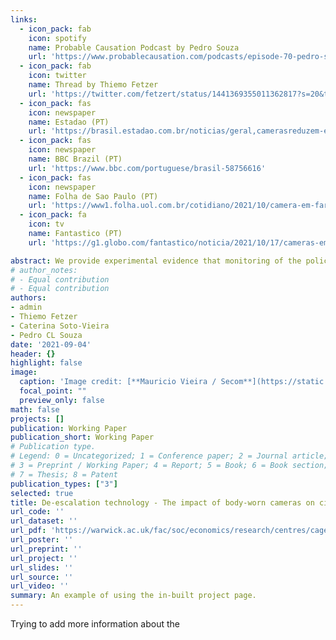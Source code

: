 ```yaml
---
links:
  - icon_pack: fab
    icon: spotify
    name: Probable Causation Podcast by Pedro Souza
    url: 'https://www.probablecausation.com/podcasts/episode-70-pedro-souza'
  - icon_pack: fab
    icon: twitter
    name: Thread by Thiemo Fetzer
    url: 'https://twitter.com/fetzert/status/1441369355011362817?s=20&t=Lq8CBzYI1MoCoP5fHo7_fQ'
  - icon_pack: fas
    icon: newspaper
    name: Estadao (PT)
    url: 'https://brasil.estadao.com.br/noticias/geral,camerasreduzem-em-61-uso-da-forca-por-policiais-mostra-primeiro-estudo-no-brasil,70003855446'
  - icon_pack: fas
    icon: newspaper
    name: BBC Brazil (PT)
    url: 'https://www.bbc.com/portuguese/brasil-58756616'
  - icon_pack: fas
    icon: newspaper
    name: Folha de Sao Paulo (PT)
    url: 'https://www1.folha.uol.com.br/cotidiano/2021/10/camera-em-farda-policial-reduz-uso-de-forca-e-prisoes-diz-estudo.shtml?utm_source=whatsapp&utm_medium=social&utm_campaign=compwa'
  - icon_pack: fa
    icon: tv
    name: Fantastico (PT)
    url: 'https://g1.globo.com/fantastico/noticia/2021/10/17/cameras-em-uniformes-de-pms-e-viaturas-ajudam-a-diminuir-os-numeros-da-violencia-diz-estudo.ghtml'

abstract: We provide experimental evidence that monitoring of the police activity through body-worn cameras reduces use-of-force, handcuffs and arrests,and enhances criminal           reporting. Stronger treatment effects occur on events classified *ex-ante* of low           seriousness. Monitoring effects are moderated by officer rank, which is consistent with a     career concern motive by junior officers. Overall, results show that the use of body-worn     cameras de-escalates conflicts.
# author_notes:
# - Equal contribution
# - Equal contribution
authors:
- admin
- Thiemo Fetzer
- Caterina Soto-Vieira
- Pedro CL Souza
date: '2021-09-04'
header: {}
highlight: false
image:
  caption: 'Image credit: [**Mauricio Vieira / Secom**](https://static.ndmais.com.br/2020/06/c%C3%A2mera-policial-individual-capa.jpg)'
  focal_point: ""
  preview_only: false
math: false
projects: []
publication: Working Paper
publication_short: Working Paper
# Publication type.
# Legend: 0 = Uncategorized; 1 = Conference paper; 2 = Journal article;
# 3 = Preprint / Working Paper; 4 = Report; 5 = Book; 6 = Book section;
# 7 = Thesis; 8 = Patent
publication_types: ["3"]
selected: true
title: De-escalation technology - The impact of body-worn cameras on citizen-police interactions
url_code: ''
url_dataset: ''
url_pdf: 'https://warwick.ac.uk/fac/soc/economics/research/centres/cage/publications/workingpapers/2021/de_escalation_technology_the_impact_of_body_worn_cameras_on_citizen_police_interactions/' # Add PDF
url_poster: ''
url_preprint: ''
url_project: ''
url_slides: ''
url_source: ''
url_video: ''
summary: An example of using the in-built project page.
---
```


Trying to add more information about the